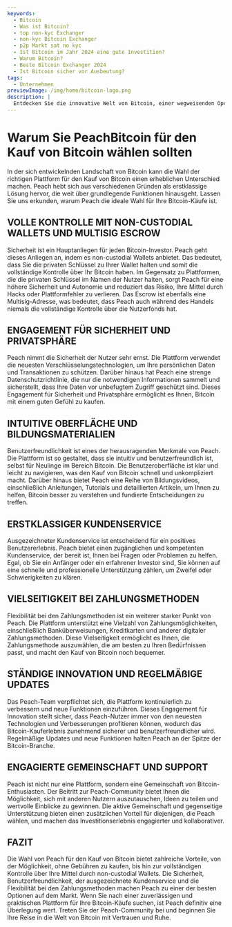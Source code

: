 ```yaml
---
keywords:
  - Bitcoin
  - Was ist Bitcoin?
  - top non-kyc Exchanger
  - non-kyc Bitcoin Exchanger
  - p2p Markt sat no kyc
  - Ist Bitcoin im Jahr 2024 eine gute Investition?
  - Warum Bitcoin?
  - Beste Bitcoin Exchanger 2024
  - Ist Bitcoin sicher vor Ausbeutung?
tags:
  - Unternehmen
previewImage: /img/home/bitcoin-logo.png
description: |
  Entdecken Sie die innovative Welt von Bitcoin, einer wegweisenden Open-Source-Software, die eine digitale und dezentrale Währung über ein globales Netzwerk ermöglicht.
---
```


# Warum Sie PeachBitcoin für den Kauf von Bitcoin wählen sollten

In der sich entwickelnden Landschaft von Bitcoin kann die Wahl der richtigen Plattform für den Kauf von Bitcoin einen erheblichen Unterschied machen. Peach hebt sich aus verschiedenen Gründen als erstklassige Lösung hervor, die weit über grundlegende Funktionen hinausgeht. Lassen Sie uns erkunden, warum Peach die ideale Wahl für Ihre Bitcoin-Käufe ist.

## VOLLE KONTROLLE MIT NON-CUSTODIAL WALLETS UND MULTISIG ESCROW

Sicherheit ist ein Hauptanliegen für jeden Bitcoin-Investor. Peach geht dieses Anliegen an, indem es non-custodial Wallets anbietet. Das bedeutet, dass Sie die privaten Schlüssel zu Ihrer Wallet halten und somit die vollständige Kontrolle über Ihr Bitcoin haben. Im Gegensatz zu Plattformen, die die privaten Schlüssel im Namen der Nutzer halten, sorgt Peach für eine höhere Sicherheit und Autonomie und reduziert das Risiko, Ihre Mittel durch Hacks oder Plattformfehler zu verlieren. Das Escrow ist ebenfalls eine Multisig-Adresse, was bedeutet, dass Peach auch während des Handels niemals die vollständige Kontrolle über die Nutzerfonds hat.

## ENGAGEMENT FÜR SICHERHEIT UND PRIVATSPHÄRE

Peach nimmt die Sicherheit der Nutzer sehr ernst. Die Plattform verwendet die neuesten Verschlüsselungstechnologien, um Ihre persönlichen Daten und Transaktionen zu schützen. Darüber hinaus hat Peach eine strenge Datenschutzrichtlinie, die nur die notwendigen Informationen sammelt und sicherstellt, dass Ihre Daten vor unbefugtem Zugriff geschützt sind. Dieses Engagement für Sicherheit und Privatsphäre ermöglicht es Ihnen, Bitcoin mit einem guten Gefühl zu kaufen.

## INTUITIVE OBERFLÄCHE UND BILDUNGSMATERIALIEN

Benutzerfreundlichkeit ist eines der herausragenden Merkmale von Peach. Die Plattform ist so gestaltet, dass sie intuitiv und benutzerfreundlich ist, selbst für Neulinge im Bereich Bitcoin. Die Benutzeroberfläche ist klar und leicht zu navigieren, was den Kauf von Bitcoin schnell und unkompliziert macht. Darüber hinaus bietet Peach eine Reihe von Bildungsvideos, einschließlich Anleitungen, Tutorials und detaillierten Artikeln, um Ihnen zu helfen, Bitcoin besser zu verstehen und fundierte Entscheidungen zu treffen.

## ERSTKLASSIGER KUNDENSERVICE

Ausgezeichneter Kundenservice ist entscheidend für ein positives Benutzererlebnis. Peach bietet einen zugänglichen und kompetenten Kundenservice, der bereit ist, Ihnen bei Fragen oder Problemen zu helfen. Egal, ob Sie ein Anfänger oder ein erfahrener Investor sind, Sie können auf eine schnelle und professionelle Unterstützung zählen, um Zweifel oder Schwierigkeiten zu klären.

## VIELSEITIGKEIT BEI ZAHLUNGSMETHODEN

Flexibilität bei den Zahlungsmethoden ist ein weiterer starker Punkt von Peach. Die Plattform unterstützt eine Vielzahl von Zahlungsmöglichkeiten, einschließlich Banküberweisungen, Kreditkarten und anderer digitaler Zahlungsmethoden. Diese Vielseitigkeit ermöglicht es Ihnen, die Zahlungsmethode auszuwählen, die am besten zu Ihren Bedürfnissen passt, und macht den Kauf von Bitcoin noch bequemer.

## STÄNDIGE INNOVATION UND REGELMÄßIGE UPDATES

Das Peach-Team verpflichtet sich, die Plattform kontinuierlich zu verbessern und neue Funktionen einzuführen. Dieses Engagement für Innovation stellt sicher, dass Peach-Nutzer immer von den neuesten Technologien und Verbesserungen profitieren können, wodurch das Bitcoin-Kauferlebnis zunehmend sicherer und benutzerfreundlicher wird. Regelmäßige Updates und neue Funktionen halten Peach an der Spitze der Bitcoin-Branche.

## ENGAGIERTE GEMEINSCHAFT UND SUPPORT

Peach ist nicht nur eine Plattform, sondern eine Gemeinschaft von Bitcoin-Enthusiasten. Der Beitritt zur Peach-Community bietet Ihnen die Möglichkeit, sich mit anderen Nutzern auszutauschen, Ideen zu teilen und wertvolle Einblicke zu gewinnen. Die aktive Gemeinschaft und gegenseitige Unterstützung bieten einen zusätzlichen Vorteil für diejenigen, die Peach wählen, und machen das Investitionserlebnis engagierter und kollaborativer.

## FAZIT

Die Wahl von Peach für den Kauf von Bitcoin bietet zahlreiche Vorteile, von der Möglichkeit, ohne Gebühren zu kaufen, bis hin zur vollständigen Kontrolle über Ihre Mittel durch non-custodial Wallets. Die Sicherheit, Benutzerfreundlichkeit, der ausgezeichnete Kundenservice und die Flexibilität bei den Zahlungsmethoden machen Peach zu einer der besten Optionen auf dem Markt. Wenn Sie nach einer zuverlässigen und praktischen Plattform für Ihre Bitcoin-Käufe suchen, ist Peach definitiv eine Überlegung wert. Treten Sie der Peach-Community bei und beginnen Sie Ihre Reise in die Welt von Bitcoin mit Vertrauen und Ruhe.